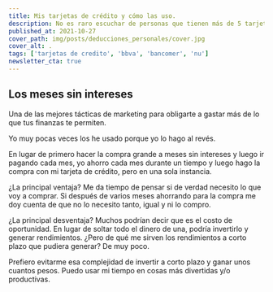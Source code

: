 ```yaml
---
title: Mis tarjetas de crédito y cómo las uso.
description: No es raro escuchar de personas que tienen más de 5 tarjetas de crédito, pero yo solo tengo 2.
published_at: 2021-10-27
cover_path: img/posts/deducciones_personales/cover.jpg
cover_alt: .
tags: ['tarjetas de credito', 'bbva', 'bancomer', 'nu']
newsletter_cta: true
---
```


## Los meses sin intereses

Una de las mejores tácticas de marketing para obligarte a gastar más de lo que tus finanzas te permiten.

Yo muy pocas veces los he usado porque yo lo hago al revés.

En lugar de primero hacer la compra grande a meses sin intereses y luego ir pagando cada mes, yo ahorro cada mes durante un tiempo y luego hago la compra con mi tarjeta de crédito, pero en una sola instancia.

¿La principal ventaja? Me da tiempo de pensar si de verdad necesito lo que voy a comprar. Si después de varios meses ahorrando para la compra me doy cuenta de que no lo necesito tanto, igual y ni lo compro.

¿La principal desventaja? Muchos podrían decir que es el costo de oportunidad. En lugar de soltar todo el dinero de una, podría invertirlo y generar rendimientos. ¿Pero de qué me sirven los rendimientos a corto plazo que pudiera generar? De muy poco.

Prefiero evitarme esa complejidad de invertir a corto plazo y ganar unos cuantos pesos. Puedo usar mi tiempo en cosas más divertidas y/o productivas.